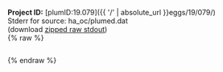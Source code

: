 **Project ID:** [plumID:19.079]({{ '/' | absolute_url }}eggs/19/079/)  
Stderr for source:  ha_oc/plumed.dat   
(download [zipped raw stdout](plumed.dat.plumed_master.stdout.txt.zip))  
{% raw %}
<pre>
</pre>
{% endraw %}
